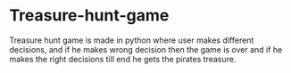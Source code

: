 # Treasure-hunt-game
Treasure hunt game is made in python where user makes different decisions, and if he makes wrong decision then the game is over and if he makes the right decisions till end he gets the pirates treasure.
